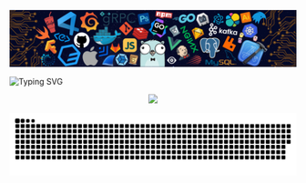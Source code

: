 <!-- header image -->
![](./assets/header.png)

![Typing SVG](https://readme-typing-svg.herokuapp.com/?color=%2336BCF7&center=true&vCenter=true&width=600&lines=Hi+there+%F0%9F%91%8B,+I+am+Jerry+Dai;+Welcome+to+My+github!;Over+10+years+of+programming+experience;Always+learning+new+things)

<p align="center">
	<img src="https://github-profile-trophy.vercel.app/?username=daizhiyuan"/>
</p>

<!--   grid-snake -->
![](./assets/contribution-grid-snake.svg)
